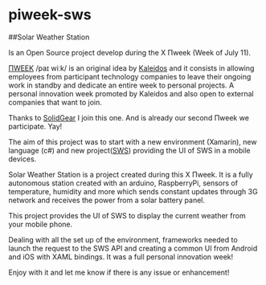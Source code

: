 # piweek-sws
##Solar Weather Station 

Is an Open Source project develop during the X Πweek (Week of July 11). 

[ΠWEEK](http://piweek.tumblr.com/post/147232081388/kaleidosnet-podremos-saber-si-llueve-y) /paɪ wiːk/ is an original idea by [Kaleidos](http://kaleidos.net/) and it consists in allowing employees from participant technology companies to leave their ongoing work in standby and dedicate an entire week to personal projects. 
A personal innovation week promoted by Kaleidos and also open to external companies that want to join.

Thanks to [SolidGear](https://solidgeargroup.com/) I join this one. And is already our second Πweek we participate. Yay!

The aim of this project was to start with a new environment (Xamarin), new language (c#) and new project([SWS](http://blog.aljaba.net/estacion-meteorologica-solar-autonoma-en-arqueros-de-madrid/)) providing the UI of SWS in a mobile devices. 

Solar Weather Station is a project created during this X Πweek. It is a fully autonomous station created with an arduino, RaspberryPi, sensors of temperature, humidity and more which sends constant updates through 3G network and receives the power from a solar battery panel. 

This project provides the UI of SWS to display the current weather from your mobile phone. 

Dealing with all the set up of the environment, frameworks needed to launch the request to the SWS API and creating a common UI from Android and iOS with XAML bindings. It was a full personal innovation week! 

Enjoy with it and let me know if there is any issue or enhancement! 


